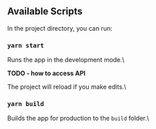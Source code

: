 ## Available Scripts

In the project directory, you can run:

### `yarn start`

Runs the app in the development mode.\

**TODO - how to access API**

The project will reload if you make edits.\

### `yarn build`

Builds the app for production to the `build` folder.\

